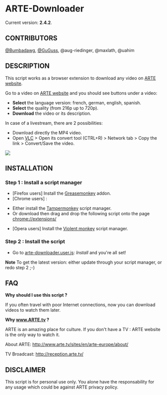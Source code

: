 ARTE-Downloader
=================

Current version: **2.4.2**.

CONTRIBUTORS
-----------

[@Bumbadawg](https://github.com/Bumbadawg), [@GuGuss](https://github.com/GuGuss), @aug-riedinger, @maxlath, @uahim

DESCRIPTION
-----------

This script works as a browser extension to download any video on [ARTE website](http://www.arte.tv/).

Go to a video on [ARTE website](http://www.arte.tv/) and you should see buttons under a video:

* **Select** the language version: french, german, english, spanish.
* **Select** the quality (from 216p up to 720p).
* **Download** the video or its description.

In case of a livestream, there are 2 possibilities:
* Download directly the MP4 video.
* Open [VLC](http://www.videolan.org/vlc/) > Open its convert tool (CTRL+R) > Network tab > Copy the link > Convert/Save the video.

![](http://i.imgur.com/GjvVHLv.jpg)

INSTALLATION
------------
### Step 1 : Install a script manager
* [Firefox users] Install the [Greasemonkey](https://addons.mozilla.org/en-US/firefox/addon/greasemonkey/) addon.
* [Chrome users] :
 - Either install the [Tampermonkey](https://chrome.google.com/webstore/detail/tampermonkey/dhdgffkkebhmkfjojejmpbldmpobfkfo) script manager.
 - Or download then drag and drop the following script onto the page [chrome://extensions/](chrome://extensions/)
* [Opera users] Install the [Violent monkey](https://addons.opera.com/fr/extensions/details/violent-monkey) script manager.

### Step 2 : Install the script
* Go to [arte-downloader.user.js](../../raw/master/arte-downloader.user.js): *Install* and you're all set!

**Note** To get the latest version: either update through your script manager, or redo step 2 ;-)

FAQ
---

**Why should I use this script ?**

If you often travel with poor Internet connections, now you can download videos to watch them later.

**Why www.ARTE.tv ?**

ARTE is an amazing place for culture. If you don't have a TV : ARTE website is the only way to watch it.

About ARTE: http://www.arte.tv/sites/en/arte-europe/about/

TV Broadcast: http://reception.arte.tv/


DISCLAIMER
-------

This script is for personal use only. You alone have the responsability for any usage which could be against ARTE privacy policy.

